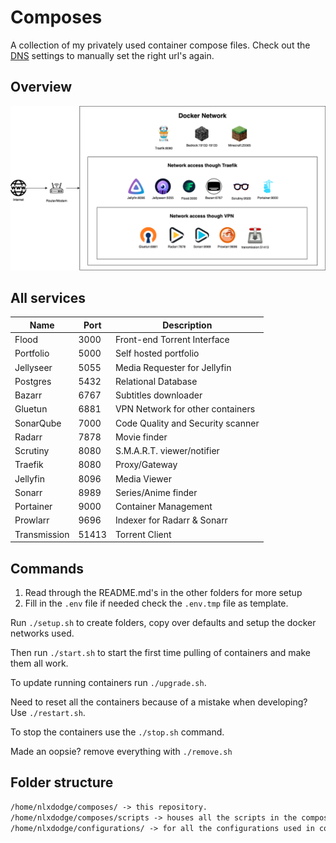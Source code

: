 # Composes

A collection of my privately used container compose files.
Check out the [DNS](DNS.md) settings to manually set the right url's again.

## Overview

![Network Overview](./diagram.png)

## All services

| Name         | Port  | Description                       |
| ------------ | ----- | --------------------------------- |
| Flood        | 3000  | Front-end Torrent Interface       |
| Portfolio    | 5000  | Self hosted portfolio             |
| Jellyseer    | 5055  | Media Requester for Jellyfin      |
| Postgres     | 5432  | Relational Database               |
| Bazarr       | 6767  | Subtitles downloader              |
| Gluetun      | 6881  | VPN Network for other containers  |
| SonarQube    | 7000  | Code Quality and Security scanner |
| Radarr       | 7878  | Movie finder                      |
| Scrutiny     | 8080  | S.M.A.R.T. viewer/notifier        |
| Traefik      | 8080  | Proxy/Gateway                     |
| Jellyfin     | 8096  | Media Viewer                      |
| Sonarr       | 8989  | Series/Anime finder               |
| Portainer    | 9000  | Container Management              |
| Prowlarr     | 9696  | Indexer for Radarr & Sonarr       |
| Transmission | 51413 | Torrent Client                    |

## Commands

1. Read through the README.md's in the other folders for more setup
2. Fill in the `.env` file if needed check the `.env.tmp` file as template.

Run `./setup.sh` to create folders, copy over defaults and setup the docker networks used.

Then run `./start.sh` to start the first time pulling of containers and make them all work.

To update running containers run `./upgrade.sh`.

Need to reset all the containers because of a mistake when developing? Use `./restart.sh`.

To stop the containers use the `./stop.sh` command.

Made an oopsie? remove everything with `./remove.sh`

## Folder structure

```txt
/home/nlxdodge/composes/ -> this repository.
/home/nlxdodge/composes/scripts -> houses all the scripts in the composes project to start all the stacks.
/home/nlxdodge/configurations/ -> for all the configurations used in containers, here everything will be stored that is non volatile.
```
